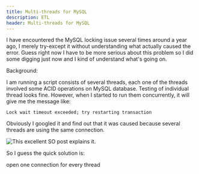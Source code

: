 ```yaml
---
title: Multi-threads for MySQL
description: ETL
header: Multi-threads for MySQL
---
```

I have encountered the MySQL locking issue several times around a year ago, I merely
try-except it without understanding what actually caused the error. Guess right now
I have to be more serious about this problem so I did some digging just
now and I kind of understand what's going on.

Background:

I am running a script consists of several threads, each one of the threads
involved some ACID operations on MySQL database. Testing of individual thread
looks fine. However, when I started to run them concurrently, it will give me the
message like:

`Lock wait timeout exceeded; try restarting transaction`

Obviously I googled it and find out that it was caused because several threads
are using the same connection.

![This excellent](https://stackoverflow.com/questions/9173276/error-when-use-multithreading-and-mysqldb) SO post explains it.

So I guess the quick solution is:

open one connection for every thread
